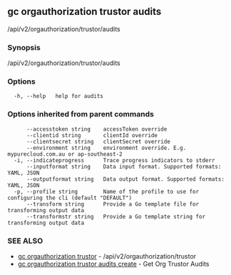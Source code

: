 ## gc orgauthorization trustor audits

/api/v2/orgauthorization/trustor/audits

### Synopsis

/api/v2/orgauthorization/trustor/audits

### Options

```
  -h, --help   help for audits
```

### Options inherited from parent commands

```
      --accesstoken string    accessToken override
      --clientid string       clientId override
      --clientsecret string   clientSecret override
      --environment string    environment override. E.g. mypurecloud.com.au or ap-southeast-2
  -i, --indicateprogress      Trace progress indicators to stderr
      --inputformat string    Data input format. Supported formats: YAML, JSON
      --outputformat string   Data output format. Supported formats: YAML, JSON
  -p, --profile string        Name of the profile to use for configuring the cli (default "DEFAULT")
      --transform string      Provide a Go template file for transforming output data
      --transformstr string   Provide a Go template string for transforming output data
```

### SEE ALSO

* [gc orgauthorization trustor](gc_orgauthorization_trustor.html)	 - /api/v2/orgauthorization/trustor
* [gc orgauthorization trustor audits create](gc_orgauthorization_trustor_audits_create.html)	 - Get Org Trustor Audits


